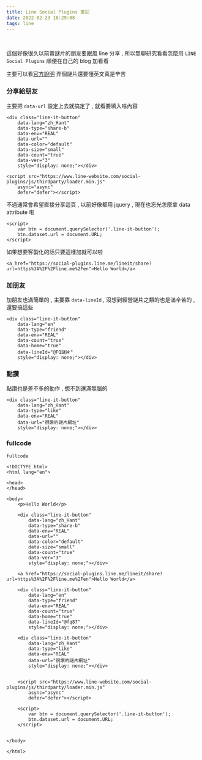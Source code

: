 ```yaml
---
title: Line Social Plugins 筆記
date: 2022-02-23 18:29:08
tags: line
---
```


&nbsp;
<!-- more -->

這個好像很久以前賣謎片的朋友要跟風 line 分享 , 所以無聊研究看看怎麼用 `LINE Social Plugins` 順便在自己的 blog 加看看

主要可以看[官方說明](https://developers.line.biz/en/docs/line-social-plugins/install-guide/using-line-share-buttons/) 弄個謎片還要懂英文真是辛苦

### 分享給朋友
主要把 `data-url` 設定上去就搞定了 , 就看要填入啥內容
```
<div class="line-it-button"
	data-lang="zh_Hant"
	data-type="share-b"
	data-env="REAL"
	data-url=""
	data-color="default"
	data-size="small"
	data-count="true"
	data-ver="3"
	style="display: none;"></div>

<script src="https://www.line-website.com/social-plugins/js/thirdparty/loader.min.js"
	async="async"
	defer="defer"></script>
```


不過通常會希望直接分享這頁 , 以前好像都用 jquery , 現在也忘光怎麼拿 data attribute 啦
```
<script>
	var btn = document.querySelector('.line-it-button');
	btn.dataset.url = document.URL;
</script>
```

如果想要客製化的話只要這樣加就可以啦
```
<a href="https://social-plugins.line.me/lineit/share?url=https%3A%2F%2Fline.me%2Fen">Hello World</a>
```

### 加朋友
加朋友也滿簡單的 , 主要靠 `data-lineId` , 沒想到經營謎片之類的也是滿辛苦的 , 還要搞這些

```
<div class="line-it-button"
	data-lang="en"
	data-type="friend"
	data-env="REAL"
	data-count="true"
	data-home="true"
	data-lineId="@FQ謎片"
	style="display: none;"></div>
```

### 點讚
點讚也是差不多的動作 , 想不到還滿無腦的
```
<div class="line-it-button"
	data-lang="zh_Hant"
	data-type="like"
	data-env="REAL"
	data-url="很讚的謎片網址"
	style="display: none;"></div>
```


### fullcode

`fullcode`
```
<!DOCTYPE html>
<html lang="en">

<head>
</head>

<body>
    <p>Hello World</p>

    <div class="line-it-button"
        data-lang="zh_Hant"
        data-type="share-b"
        data-env="REAL"
        data-url=""
        data-color="default"
        data-size="small"
        data-count="true"
        data-ver="3"
        style="display: none;"></div>

    <a href="https://social-plugins.line.me/lineit/share?url=https%3A%2F%2Fline.me%2Fen">Hello World</a>

    <div class="line-it-button"
        data-lang="en"
        data-type="friend"
        data-env="REAL"
        data-count="true"
        data-home="true"
        data-lineId="@fq87"
        style="display: none;"></div>

	<div class="line-it-button"
		data-lang="zh_Hant"
		data-type="like"
		data-env="REAL"
		data-url="很讚的謎片網址"
		style="display: none;"></div>


    <script src="https://www.line-website.com/social-plugins/js/thirdparty/loader.min.js"
        async="async"
        defer="defer"></script>

	<script>
		var btn = document.querySelector('.line-it-button');
		btn.dataset.url = document.URL;
	</script>


</body>

</html>
```
